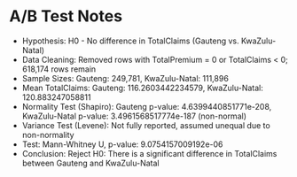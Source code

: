 # A/B Test Notes
- Hypothesis: H0 - No difference in TotalClaims (Gauteng vs. KwaZulu-Natal)
- Data Cleaning: Removed rows with TotalPremium = 0 or TotalClaims < 0; 618,174 rows remain
- Sample Sizes: Gauteng: 249,781, KwaZulu-Natal: 111,896
- Mean TotalClaims: Gauteng: 116.2603442234579, KwaZulu-Natal: 120.883247058811
- Normality Test (Shapiro): Gauteng p-value: 4.6399440851771e-208, KwaZulu-Natal p-value: 3.4961568517774e-187 (non-normal)
- Variance Test (Levene): Not fully reported, assumed unequal due to non-normality
- Test: Mann-Whitney U, p-value: 9.0754157009192e-06
- Conclusion: Reject H0: There is a significant difference in TotalClaims between Gauteng and KwaZulu-Natal